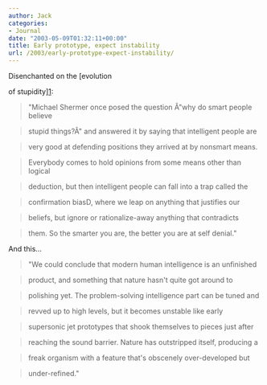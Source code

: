```yaml
---
author: Jack
categories:
- Journal
date: "2003-05-09T01:32:11+00:00"
title: Early prototype, expect instability
url: /2003/early-prototype-expect-instability/
---
```


Disenchanted on the [evolution
  

  
of stupidity][1]:



> "Michael Shermer once posed the question &#194;"why do smart people believe
  
> 
  
> stupid things?&#194;" and answered it by saying that intelligent people are
  
> 
  
> very good at defending positions they arrived at by nonsmart means.
  
> 
  
> Everybody comes to hold opinions from some means other than logical
  
> 
  
> deduction, but then intelligent people can fall into a trap called the
  
> 
  
> confirmation biasD, where we leap on anything that justifies our
  
> 
  
> beliefs, but ignore or rationalize-away anything that contradicts
  
> 
  
> them. So the smarter you are, the better you are at self denial."</p> 

And this&#8230;



> "We could conclude that modern human intelligence is an unfinished
  
> 
  
> product, and something that nature hasn't quite got around to
  
> 
  
> polishing yet. The problem-solving intelligence part can be tuned and
  
> 
  
> revved up to high levels, but it becomes unstable like early
  
> 
  
> supersonic jet prototypes that shook themselves to pieces just after
  
> 
  
> reaching the sound barrier. Nature has outstripped itself, producing a
  
> 
  
> freak organism with a feature that's obscenely over-developed but
  
> 
  
> under-refined."</p>

 [1]: //www.disenchanted.com/dis/humanity/brainbuilder.html?id=8Mir9Pz5"